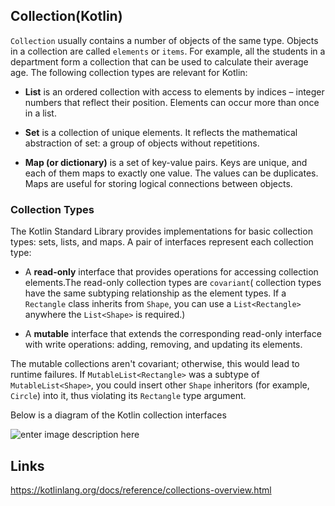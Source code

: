 
  ## Collection(Kotlin)

`Collection` usually contains a number of objects of the same type. Objects in a collection are called `elements` or `items`. For example, all the students in a department form a collection that can be used to calculate their average age. The following collection types are relevant for Kotlin:

- **List** is an ordered collection with access to elements by indices – integer numbers that reflect their position. Elements can occur more than once in a list.

- **Set** is a collection of unique elements. It reflects the mathematical abstraction of set: a group of objects without repetitions.

- **Map (or dictionary)** is a set of key-value pairs. Keys are unique, and each of them maps to exactly one value. The values can be duplicates. Maps are useful for storing logical connections between objects.

  

### Collection Types

The Kotlin Standard Library provides implementations for basic collection types: sets, lists, and maps. A pair of interfaces represent each collection type:

  

- A **read-only** interface that provides operations for accessing collection elements.The read-only collection types are `covariant`( collection types have the same subtyping relationship as the element types. If a `Rectangle` class inherits from `Shape`, you can use a `List<Rectangle>` anywhere the `List<Shape>` is required.)

- A **mutable** interface that extends the corresponding read-only interface with write operations: adding, removing, and updating its elements.

The mutable collections aren't covariant; otherwise, this would lead to runtime failures. If `MutableList<Rectangle>` was a subtype of `MutableList<Shape>`, you could insert other `Shape` inheritors (for example, `Circle`) into it, thus violating its `Rectangle` type argument.

  

Below is a diagram of the Kotlin collection interfaces

  

![enter image description here](https://raw.githubusercontent.com/swayangjit/Android-Interview-Questions/master/Kotlin/res/collections-diagram.png)

  
## Links
 https://kotlinlang.org/docs/reference/collections-overview.html